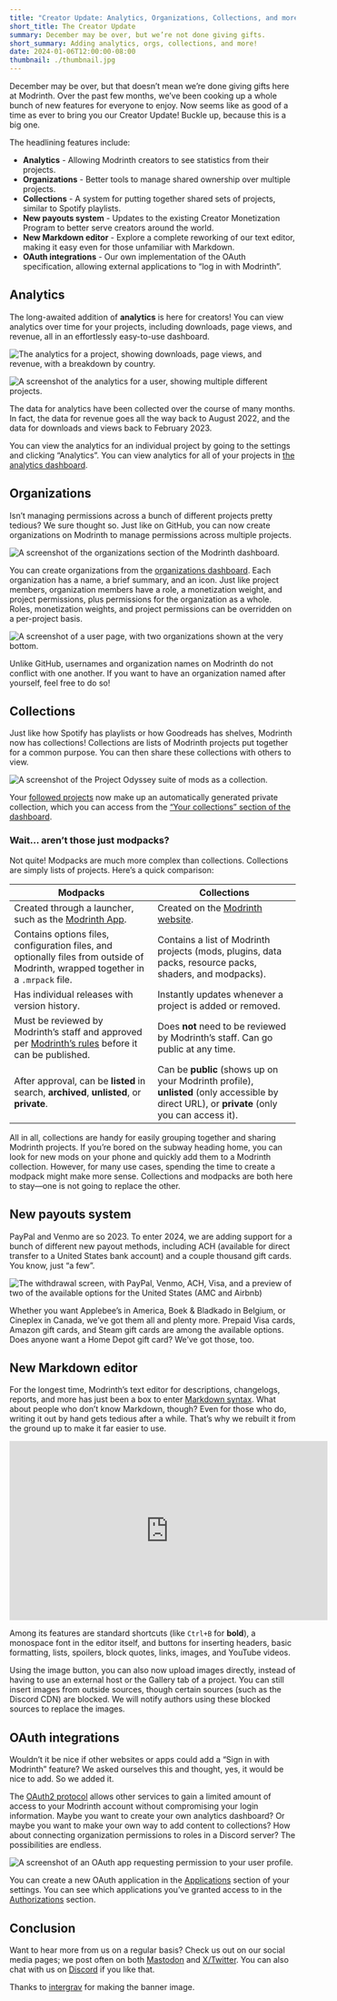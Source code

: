 ```yaml
---
title: "Creator Update: Analytics, Organizations, Collections, and more"
short_title: The Creator Update
summary: December may be over, but we’re not done giving gifts.
short_summary: Adding analytics, orgs, collections, and more!
date: 2024-01-06T12:00:00-08:00
thumbnail: ./thumbnail.jpg
---
```


December may be over, but that doesn’t mean we’re done giving gifts here at Modrinth. Over the past few months, we’ve been cooking up a whole bunch of new features for everyone to enjoy. Now seems like as good of a time as ever to bring you our Creator Update! Buckle up, because this is a big one.

The headlining features include:
- **Analytics** - Allowing Modrinth creators to see statistics from their projects.
- **Organizations** - Better tools to manage shared ownership over multiple projects.
- **Collections** - A system for putting together shared sets of projects, similar to Spotify playlists.
- **New payouts system** - Updates to the existing Creator Monetization Program to better serve creators around the world.
- **New Markdown editor** - Explore a complete reworking of our text editor, making it easy even for those unfamiliar with Markdown.
- **OAuth integrations** - Our own implementation of the OAuth specification, allowing external applications to “log in with Modrinth”.

## Analytics
The long-awaited addition of **analytics** is here for creators! You can view analytics over time for your projects, including downloads, page views, and revenue, all in an effortlessly easy-to-use dashboard.

![The analytics for a project, showing downloads, page views, and revenue, with a breakdown by country.](./project-analytics.jpg)

![A screenshot of the analytics for a user, showing multiple different projects.](./user-analytics.jpg)

The data for analytics have been collected over the course of many months. In fact, the data for revenue goes all the way back to August 2022, and the data for downloads and views back to February 2023.

You can view the analytics for an individual project by going to the settings and clicking “Analytics”. You can view analytics for all of your projects in [the analytics dashboard](/dashboard/analytics).

## Organizations
Isn’t managing permissions across a bunch of different projects pretty tedious? We sure thought so. Just like on GitHub, you can now create organizations on Modrinth to manage permissions across multiple projects.

![A screenshot of the organizations section of the Modrinth dashboard.](./organizations.jpg)

You can create organizations from the [organizations dashboard](/dashboard/organizations). Each organization has a name, a brief summary, and an icon. Just like project members, organization members have a role, a monetization weight, and project permissions, plus permissions for the organization as a whole. Roles, monetization weights, and project permissions can be overridden on a per-project basis.

![A screenshot of a user page, with two organizations shown at the very bottom.](./user-orgs.jpg)

Unlike GitHub, usernames and organization names on Modrinth do not conflict with one another. If you want to have an organization named after yourself, feel free to do so!

## Collections

Just like how Spotify has playlists or how Goodreads has shelves, Modrinth now has collections! Collections are lists of Modrinth projects put together for a common purpose. You can then share these collections with others to view.

![A screenshot of the Project Odyssey suite of mods as a collection.](./collections.jpg)

Your [followed projects](/collection/following) now make up an automatically generated private collection, which you can access from the [“Your collections” section of the dashboard](/dashboard/collections).

### Wait… aren’t those just modpacks?

Not quite! Modpacks are much more complex than collections. Collections are simply lists of projects. Here’s a quick comparison:

| Modpacks                                                                                                                          | Collections                                                                                                                                   |
| --------------------------------------------------------------------------------------------------------------------------------- | --------------------------------------------------------------------------------------------------------------------------------------------- |
| Created through a launcher, such as the [Modrinth App](/app).                                                                     | Created on the [Modrinth website](/dashboard/collections).                                                                                    |
| Contains options files, configuration files, and optionally files from outside of Modrinth, wrapped together in a `.mrpack` file. | Contains a list of Modrinth projects (mods, plugins, data packs, resource packs, shaders, and modpacks).                                      |
| Has individual releases with version history.                                                                                     | Instantly updates whenever a project is added or removed.                                                                                     |
| Must be reviewed by Modrinth’s staff and approved per [Modrinth’s rules](/legal/rules) before it can be published.                | Does **not** need to be reviewed by Modrinth’s staff. Can go public at any time.                                                              |
| After approval, can be **listed** in search, **archived**, **unlisted**, or **private**.                                          | Can be **public** (shows up on your Modrinth profile), **unlisted** (only accessible by direct URL), or **private** (only you can access it). |

All in all, collections are handy for easily grouping together and sharing Modrinth projects. If you’re bored on the subway heading home, you can look for new mods on your phone and quickly add them to a Modrinth collection. However, for many use cases, spending the time to create a modpack might make more sense. Collections and modpacks are both here to stay—one is not going to replace the other.

## New payouts system

PayPal and Venmo are so 2023. To enter 2024, we are adding support for a bunch of different new payout methods, including ACH (available for direct transfer to a United States bank account) and a couple thousand gift cards. You know, just “a few”.

![The withdrawal screen, with PayPal, Venmo, ACH, Visa, and a preview of two of the available options for the United States (AMC and Airbnb)](./payouts.jpg)

Whether you want Applebee’s in America, Boek & Bladkado in Belgium, or Cineplex in Canada, we’ve got them all and plenty more. Prepaid Visa cards, Amazon gift cards, and Steam gift cards are among the available options. Does anyone want a Home Depot gift card? We’ve got those, too.

## New Markdown editor

For the longest time, Modrinth’s text editor for descriptions, changelogs, reports, and more has just been a box to enter [Markdown syntax](https://en.wikipedia.org/wiki/Markdown). What about people who don’t know Markdown, though? Even for those who do, writing it out by hand gets tedious after a while. That’s why we rebuilt it from the ground up to make it far easier to use.

<iframe width="560" height="315" src="https://www.youtube.com/embed/X07M-IFsqbs?si=pUca7XGdvtdd4XlD" title="YouTube video player" frameborder="0" allow="accelerometer; autoplay; clipboard-write; encrypted-media; gyroscope; picture-in-picture; web-share" referrerpolicy="strict-origin-when-cross-origin" allowfullscreen></iframe>

Among its features are standard shortcuts (like `Ctrl+B` for **bold**), a monospace font in the editor itself, and buttons for inserting headers, basic formatting, lists, spoilers, block quotes, links, images, and YouTube videos.

Using the image button, you can also now upload images directly, instead of having to use an external host or the Gallery tab of a project. You can still insert images from outside sources, though certain sources (such as the Discord CDN) are blocked. We will notify authors using these blocked sources to replace the images.

## OAuth integrations

Wouldn’t it be nice if other websites or apps could add a “Sign in with Modrinth” feature? We asked ourselves this and thought, yes, it would be nice to add. So we added it.

The [OAuth2 protocol](https://en.wikipedia.org/wiki/OAuth) allows other services to gain a limited amount of access to your Modrinth account without compromising your login information. Maybe you want to create your own analytics dashboard? Or maybe you want to make your own way to add content to collections? How about connecting organization permissions to roles in a Discord server? The possibilities are endless.

![A screenshot of an OAuth app requesting permission to your user profile.](./oauth.jpg)

You can create a new OAuth application in the [Applications](/settings/applications) section of your settings. You can see which applications you’ve granted access to in the [Authorizations](/settings/authorizations) section.

## Conclusion

Want to hear more from us on a regular basis? Check us out on our social media pages; we post often on both [Mastodon](https://floss.social/@modrinth) and [X/Twitter](https://twitter.com/modrinth). You can also chat with us on [Discord](https://discord.modrinth.com) if you like that.

Thanks to [intergrav](https://github.com/intergrav) for making the banner image.
